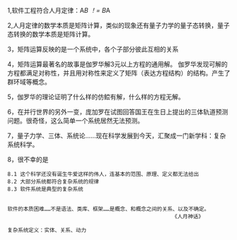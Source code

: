 
1,软件工程符合人月定律：A*B ！= B*A

2,人月定律的数学本质是矩阵计算，类似的现象还有量子力学的量子态转换，量子态转换的数学本质是矩阵计算。

3，矩阵运算反映的是一个系统中，各个子部分彼此互相的关系

4，矩阵运算最著名的故事是伽罗华解3元以上方程的通用解。
伽罗华发现可解的方程都满足对称性，并且用对称性来定义了矩阵（表达方程结构）的结构。产生了群环域等概念。

5，伽罗华的理论证明了什么样的仿鲿有解，什么样的方程无解。

6，在并行世界的另外一变，庞加罗在试图回答国王在生日上提出的三体轨道预测问题。很奇怪，这么简单一个系统居然无法预测。

7，量子力学、三体、系统论……现在科学发展到今天，汇聚成一门新学科：复杂系统科学。

8，很不幸的是
   
    8.1 这个科学还没有诞生牛爱这样的伟人，连基本的范围、原理、定义都无法给出
    8.2 大部分系统都符合复杂系统的规律
    8.3 软件系统是典型的复杂系统
    

    软件的本质困难……不是语法、类库、框架……是概念、和概念之间的关系、以及不确定。
                                                        《人月神话》

    复杂系统定义：实体、关系、动力
                                                    


    




